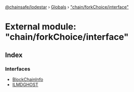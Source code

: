 [@chainsafe/lodestar](../README.md) › [Globals](../globals.md) › ["chain/forkChoice/interface"](_chain_forkchoice_interface_.md)

# External module: "chain/forkChoice/interface"

## Index

### Interfaces

* [BlockChainInfo](../interfaces/_chain_forkchoice_interface_.blockchaininfo.md)
* [ILMDGHOST](../interfaces/_chain_forkchoice_interface_.ilmdghost.md)
